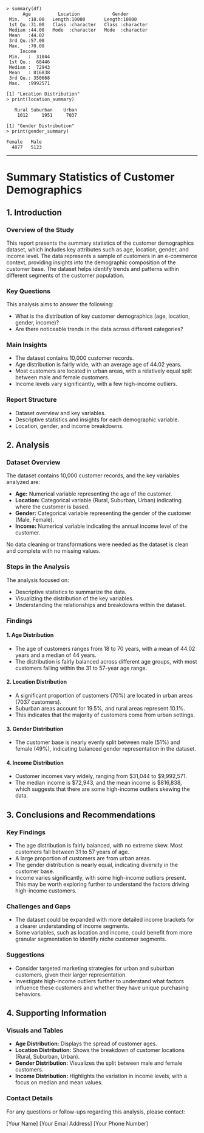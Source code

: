 ```
> summary(df)
      Age          Location            Gender         
 Min.   :18.00   Length:10000       Length:10000      
 1st Qu.:31.00   Class :character   Class :character  
 Median :44.00   Mode  :character   Mode  :character  
 Mean   :44.02                                        
 3rd Qu.:57.00                                        
 Max.   :70.00                                        
     Income       
 Min.   :  31044  
 1st Qu.:  68446  
 Median :  72943  
 Mean   : 816838  
 3rd Qu.: 350668  
 Max.   :9992571
```
```
[1] "Location Distribution"
> print(location_summary)

   Rural Suburban    Urban 
    1012     1951     7037
```
```
[1] "Gender Distribution"
> print(gender_summary)

Female   Male 
  4877   5123
```

----------------------------------------------------------

# Summary Statistics of Customer Demographics

## 1. Introduction

### Overview of the Study

This report presents the summary statistics of the customer demographics dataset, which includes key attributes such as age, location, gender, and income level. The data represents a sample of customers in an e-commerce context, providing insights into the demographic composition of the customer base. The dataset helps identify trends and patterns within different segments of the customer population.

### Key Questions

This analysis aims to answer the following:

*   What is the distribution of key customer demographics (age, location, gender, income)?
*   Are there noticeable trends in the data across different categories?

### Main Insights

*   The dataset contains 10,000 customer records.
*   Age distribution is fairly wide, with an average age of 44.02 years.
*   Most customers are located in urban areas, with a relatively equal split between male and female customers.
*   Income levels vary significantly, with a few high-income outliers.

### Report Structure

*   Dataset overview and key variables.
*   Descriptive statistics and insights for each demographic variable.
*   Location, gender, and income breakdowns.

## 2. Analysis

### Dataset Overview

The dataset contains 10,000 customer records, and the key variables analyzed are:

*   **Age:** Numerical variable representing the age of the customer.
*   **Location:** Categorical variable (Rural, Suburban, Urban) indicating where the customer is based.
*   **Gender:** Categorical variable representing the gender of the customer (Male, Female).
*   **Income:** Numerical variable indicating the annual income level of the customer.

No data cleaning or transformations were needed as the dataset is clean and complete with no missing values.

### Steps in the Analysis

The analysis focused on:

*   Descriptive statistics to summarize the data.
*   Visualizing the distribution of the key variables.
*   Understanding the relationships and breakdowns within the dataset.

### Findings

#### 1. Age Distribution

*   The age of customers ranges from 18 to 70 years, with a mean of 44.02 years and a median of 44 years.
*   The distribution is fairly balanced across different age groups, with most customers falling within the 31 to 57-year age range.

#### 2. Location Distribution

*   A significant proportion of customers (70%) are located in urban areas (7037 customers).
*   Suburban areas account for 19.5%, and rural areas represent 10.1%.
*   This indicates that the majority of customers come from urban settings.

#### 3. Gender Distribution

*   The customer base is nearly evenly split between male (51%) and female (49%), indicating balanced gender representation in the dataset.

#### 4. Income Distribution

*   Customer incomes vary widely, ranging from $31,044 to $9,992,571.
*   The median income is $72,943, and the mean income is $816,838, which suggests that there are some high-income outliers skewing the data.

## 3. Conclusions and Recommendations

### Key Findings

*   The age distribution is fairly balanced, with no extreme skew. Most customers fall between 31 to 57 years of age.
*   A large proportion of customers are from urban areas.
*   The gender distribution is nearly equal, indicating diversity in the customer base.
*   Income varies significantly, with some high-income outliers present. This may be worth exploring further to understand the factors driving high-income customers.

### Challenges and Gaps

*   The dataset could be expanded with more detailed income brackets for a clearer understanding of income segments.
*   Some variables, such as location and income, could benefit from more granular segmentation to identify niche customer segments.

### Suggestions

*   Consider targeted marketing strategies for urban and suburban customers, given their larger representation.
*   Investigate high-income outliers further to understand what factors influence these customers and whether they have unique purchasing behaviors.

## 4. Supporting Information

### Visuals and Tables

*   **Age Distribution:** Displays the spread of customer ages.
*   **Location Distribution:** Shows the breakdown of customer locations (Rural, Suburban, Urban).
*   **Gender Distribution:** Visualizes the split between male and female customers.
*   **Income Distribution:** Highlights the variation in income levels, with a focus on median and mean values.

### Contact Details

For any questions or follow-ups regarding this analysis, please contact:

[Your Name]
[Your Email Address]
[Your Phone Number]




